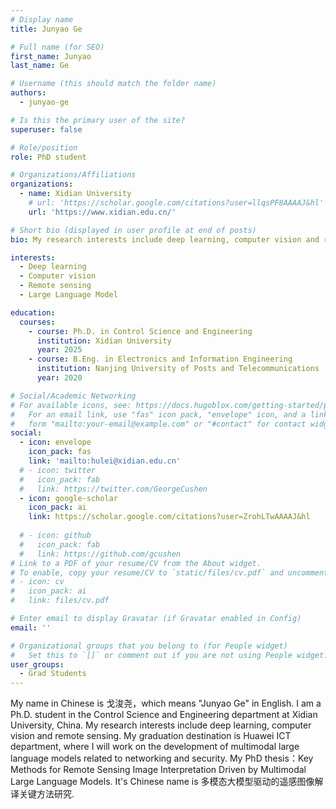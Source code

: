 ```yaml
---
# Display name
title: Junyao Ge

# Full name (for SEO)
first_name: Junyao
last_name: Ge

# Username (this should match the folder name)
authors:
  - junyao-ge

# Is this the primary user of the site?
superuser: false

# Role/position
role: PhD student

# Organizations/Affiliations
organizations:
  - name: Xidian University
    # url: 'https://scholar.google.com/citations?user=llqsPF8AAAAJ&hl'
    url: 'https://www.xidian.edu.cn/'

# Short bio (displayed in user profile at end of posts)
bio: My research interests include deep learning, computer vision and remote sensing.

interests:
  - Deep learning
  - Computer vision
  - Remote sensing
  - Large Language Model

education:
  courses:
    - course: Ph.D. in Control Science and Engineering
      institution: Xidian University
      year: 2025
    - course: B.Eng. in Electronics and Information Engineering
      institution: Nanjing University of Posts and Telecommunications
      year: 2020

# Social/Academic Networking
# For available icons, see: https://docs.hugoblox.com/getting-started/page-builder/#icons
#   For an email link, use "fas" icon pack, "envelope" icon, and a link in the
#   form "mailto:your-email@example.com" or "#contact" for contact widget.
social:
  - icon: envelope
    icon_pack: fas
    link: 'mailto:hulei@xidian.edu.cn'
  # - icon: twitter
  #   icon_pack: fab
  #   link: https://twitter.com/GeorgeCushen
  - icon: google-scholar
    icon_pack: ai
    link: https://scholar.google.com/citations?user=ZrohLTwAAAAJ&hl
  
  # - icon: github
  #   icon_pack: fab
  #   link: https://github.com/gcushen
# Link to a PDF of your resume/CV from the About widget.
# To enable, copy your resume/CV to `static/files/cv.pdf` and uncomment the lines below.
# - icon: cv
#   icon_pack: ai
#   link: files/cv.pdf

# Enter email to display Gravatar (if Gravatar enabled in Config)
email: ''

# Organizational groups that you belong to (for People widget)
#   Set this to `[]` or comment out if you are not using People widget.
user_groups:
  - Grad Students
---
```

My name in Chinese is 戈浚尧，which means "Junyao Ge" in English. I am a Ph.D. student in the Control Science and Engineering department at Xidian University, China. My research interests include deep learning, computer vision and remote sensing.
My graduation destination is Huawei ICT department, where I will work on the development of multimodal large language models related to networking and security.
My PhD thesis：Key Methods for Remote Sensing Image Interpretation Driven by Multimodal Large Language Models. It's Chinese name is 多模态大模型驱动的遥感图像解译关键方法研究.
